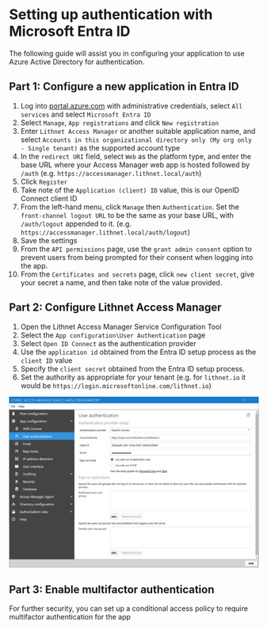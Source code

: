 # Setting up authentication with Microsoft Entra ID

The following guide will assist you in configuring your application to use Azure Active Directory for authentication.

## Part 1: Configure a new application in Entra ID

1. Log into [portal.azure.com](https://portal.azure.com) with administrative credentials, select `All services` and select `Microsoft Entra ID`
2. Select `Manage`, `App registrations` and click `New registration`
3. Enter `Lithnet Access Manager` or another suitable application name, and select `Accounts in this organizational directory only (My org only - Single tenant)` as the supported account type
4. In the `redirect URI` field, select `Web` as the platform type, and enter the base URL where your Access Manager web app is hosted followed by `/auth` (e.g. `https://accessmanager.lithnet.local/auth`)
5. Click `Register`
6. Take note of the `Application (client) ID` value, this is our OpenID Connect client ID
7. From the left-hand menu, click `Manage` then `Authentication`. Set the `front-channel logout URL` to be the same as your base URL, with `/auth/logout` appended to it. (e.g. `https://accessmanager.lithnet.local/auth/logout`)
8. Save the settings
9. From the `API permissions` page, use the `grant admin consent` option to prevent users from being prompted for their consent when logging into the app. 
10. From the `Certificates and secrets` page, click `new client secret`, give your secret a name, and then take note of the value provided.

## Part 2: Configure Lithnet Access Manager

1. Open the Lithnet Access Manager Service Configuration Tool
2. Select the `App configuration\User Authentication` page
3. Select `Open ID Connect` as the authentication provider
4. Use the `application id` obtained from the Entra ID setup process as the `client ID` value
5. Specify the `client secret` obtained from the Entra ID setup process.
6. Set the authority as appropriate for your tenant (e.g. for `lithnet.io` it would be `https://login.microsoftonline.com/lithnet.io`)

![!](../../images/ui-page-authentication-oidc-azure.png)

## Part 3: Enable multifactor authentication

For further security, you can set up a conditional access policy to require multifactor authentication for the app
